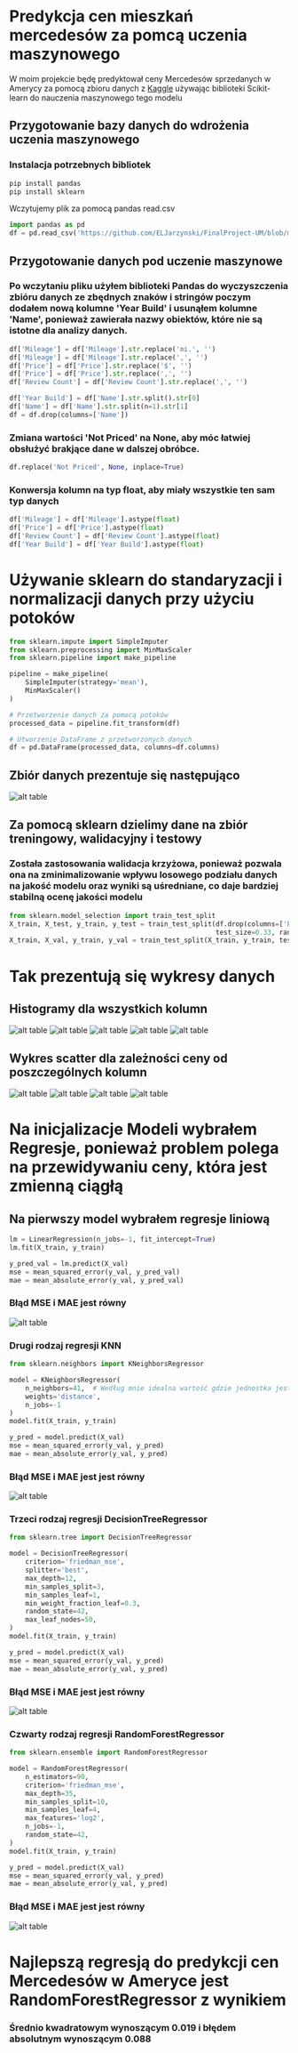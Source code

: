 # Predykcja cen mieszkań mercedesów za pomcą uczenia maszynowego
W moim projekcie będę predyktował ceny Mercedesów sprzedanych w Amerycy za pomocą zbioru danych z 
[Kaggle](https://www.kaggle.com/datasets/danishammar/usa-mercedes-benz-prices-dataset/data) 
używając biblioteki Scikit-learn do nauczenia maszynowego tego modelu
## Przygotowanie bazy danych do wdrożenia uczenia maszynowego
### Instalacja potrzebnych bibliotek
```bash
pip install pandas
pip install sklearn

```
Wczytujemy plik za pomocą pandas read.csv 
```python
import pandas as pd
df = pd.read_csv('https://github.com/ELJarzynski/FinalProject-UM/blob/master/usa_mercedes_benz_prices.csv')
```

## Przygotowanie danych pod uczenie maszynowe
### Po wczytaniu pliku użyłem biblioteki Pandas do wyczyszczenia zbióru danych ze zbędnych znaków i stringów poczym dodałem nową kolumne 'Year Build' i usunąłem kolumne 'Name', ponieważ zawierała nazwy obiektów, które nie są istotne dla analizy danych.

```python
df['Mileage'] = df['Mileage'].str.replace('mi.', '')
df['Mileage'] = df['Mileage'].str.replace(',', '')
df['Price'] = df['Price'].str.replace('$', '')
df['Price'] = df['Price'].str.replace(',', '')
df['Review Count'] = df['Review Count'].str.replace(',', '')
```
```python
df['Year Build'] = df['Name'].str.split().str[0]
df['Name'] = df['Name'].str.split(n=1).str[1]
df = df.drop(columns=['Name'])
```
### Zmiana wartości 'Not Priced' na None, aby móc łatwiej obsłużyć brakjące dane w dalszej obróbce.
```python
df.replace('Not Priced', None, inplace=True)
```
### Konwersja kolumn na typ float, aby miały wszystkie ten sam typ danych
```python
df['Mileage'] = df['Mileage'].astype(float)
df['Price'] = df['Price'].astype(float)
df['Review Count'] = df['Review Count'].astype(float)
df['Year Build'] = df['Year Build'].astype(float)
```
# Używanie sklearn do standaryzacji i normalizacji danych przy użyciu potoków
```python
from sklearn.impute import SimpleImputer
from sklearn.preprocessing import MinMaxScaler
from sklearn.pipeline import make_pipeline

pipeline = make_pipeline(
    SimpleImputer(strategy='mean'),
    MinMaxScaler()
)

# Przetworzenie danych za pomocą potoków
processed_data = pipeline.fit_transform(df)

# Utworzenie DataFrame z przetworzonych danych
df = pd.DataFrame(processed_data, columns=df.columns)
```

## Zbiór danych prezentuje się następująco 
![alt table](https://github.com/ELJarzynski/FinalProject-UM/blob/master/photos/DataFrame.png)

## Za pomocą sklearn dzielimy dane na zbiór treningowy, walidacyjny i testowy
### Została zastosowania walidacja krzyżowa, ponieważ pozwala ona na zminimalizowanie wpływu losowego podziału danych na jakość modelu oraz wyniki są uśredniane, co daje bardziej stabilną ocenę jakości modelu
```python
from sklearn.model_selection import train_test_split
X_train, X_test, y_train, y_test = train_test_split(df.drop(columns=['Price']), df['Price'],
                                                    test_size=0.33, random_state=42)
X_train, X_val, y_train, y_val = train_test_split(X_train, y_train, test_size=0.33, random_state=42)
```
# Tak prezentują się wykresy danych
## Histogramy dla wszystkich kolumn
![alt table](https://github.com/ELJarzynski/FinalProject-UM/blob/master/photos/Mileage.png)
![alt table](https://github.com/ELJarzynski/FinalProject-UM/blob/master/photos/Price.png)
![alt table](https://github.com/ELJarzynski/FinalProject-UM/blob/master/photos/Rating.png)
![alt table](https://github.com/ELJarzynski/FinalProject-UM/blob/master/photos/Review%20Count.png)
![alt table](https://github.com/ELJarzynski/FinalProject-UM/blob/master/photos/Year%20Build.png)
## Wykres scatter dla zależności ceny od poszczególnych kolumn
![alt table](https://github.com/ELJarzynski/FinalProject-UM/blob/master/photos/Cena%20Ocena.png)
![alt table](https://github.com/ELJarzynski/FinalProject-UM/blob/master/photos/Cena%20Oglądanie.png)
![alt table](https://github.com/ELJarzynski/FinalProject-UM/blob/master/photos/Cena%20Rok.png)
![alt table](https://github.com/ELJarzynski/FinalProject-UM/blob/master/photos/Cena%20Przebieg.png)
# Na inicjalizacje Modeli wybrałem Regresje, ponieważ problem polega na przewidywaniu ceny, która jest zmienną ciągłą
## Na pierwszy model wybrałem regresje liniową
```python
lm = LinearRegression(n_jobs=-1, fit_intercept=True)
lm.fit(X_train, y_train)

y_pred_val = lm.predict(X_val)
mse = mean_squared_error(y_val, y_pred_val)
mae = mean_absolute_error(y_val, y_pred_val)
```
### Błąd MSE i MAE jest równy
![alt table](https://github.com/ELJarzynski/FinalProject-UM/blob/master/photos/LMpred.png)


### Drugi rodzaj regresji KNN
```python
from sklearn.neighbors import KNeighborsRegressor

model = KNeighborsRegressor(
    n_neighbors=41,  # Według mnie idealna wartość gdzie jednostka jest wytrenowana na granicy przetrenowania
    weights='distance',
    n_jobs=-1
)
model.fit(X_train, y_train)

y_pred = model.predict(X_val)
mse = mean_squared_error(y_val, y_pred)
mae = mean_absolute_error(y_val, y_pred)
```
### Błąd MSE i MAE jest  jest równy
![alt table](https://github.com/ELJarzynski/FinalProject-UM/blob/master/photos/KNNpred.png)
### Trzeci rodzaj regresji DecisionTreeRegressor
```python
from sklearn.tree import DecisionTreeRegressor

model = DecisionTreeRegressor(
    criterion='friedman_mse',
    splitter='best',
    max_depth=12,
    min_samples_split=3,
    min_samples_leaf=1,
    min_weight_fraction_leaf=0.3,
    random_state=42,
    max_leaf_nodes=50,
)
model.fit(X_train, y_train)

y_pred = model.predict(X_val)
mse = mean_squared_error(y_val, y_pred)
mae = mean_absolute_error(y_val, y_pred)
```
### Błąd MSE i MAE jest  jest równy
![alt table](https://github.com/ELJarzynski/FinalProject-UM/blob/master/photos/Treepred.png)
### Czwarty rodzaj regresji RandomForestRegressor
```python
from sklearn.ensemble import RandomForestRegressor

model = RandomForestRegressor(
    n_estimators=90,
    criterion='friedman_mse',
    max_depth=35,
    min_samples_split=10,
    min_samples_leaf=4,
    max_features='log2',
    n_jobs=-1,
    random_state=42,
)
model.fit(X_train, y_train)

y_pred = model.predict(X_val)
mse = mean_squared_error(y_val, y_pred)
mae = mean_absolute_error(y_val, y_pred)
```
### Błąd MSE i MAE jest  jest równy
![alt table](https://github.com/ELJarzynski/FinalProject-UM/blob/master/photos/RFpred.png)

# Najlepszą regresją do predykcji cen Mercedesów w Ameryce jest RandomForestRegressor z wynikiem 
### Średnio kwadratowym wynoszącym 0.019 i błędem absolutnym wynoszącym 0.088
